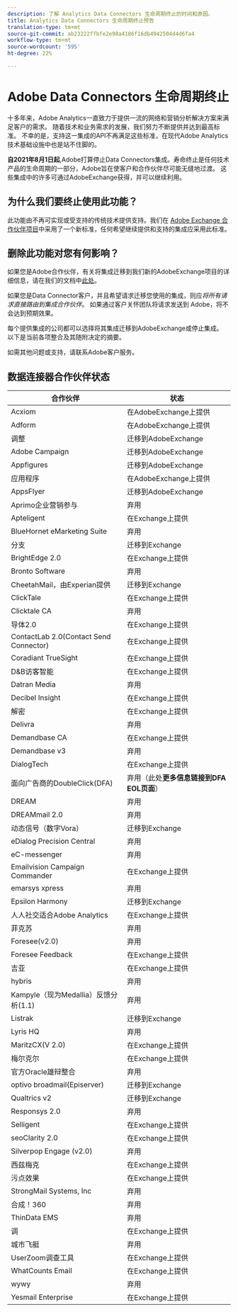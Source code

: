 ```yaml
---
description: 了解 Analytics Data Connectors 生命周期终止的时间和原因。
title: Analytics Data Connectors 生命周期终止预告
translation-type: tm+mt
source-git-commit: ab23222ffbfe2e98a4186f16db4942504d4d6fa4
workflow-type: tm+mt
source-wordcount: '595'
ht-degree: 22%

---
```



# Adobe Data Connectors 生命周期终止

十多年来，Adobe Analytics一直致力于提供一流的网络和营销分析解决方案来满足客户的需求。 随着技术和业务需求的发展，我们努力不断提供并达到最高标准。  不幸的是，支持这一集成的API不再满足这些标准，在现代Adobe Analytics技术基础设施中也是站不住脚的。

**自2021年8月1日起**,Adobe打算停止Data Connectors集成。寿命终止是任何技术产品的生命周期的一部分，Adobe旨在使客户和合作伙伴尽可能无缝地过渡。 这些集成中的许多可通过AdobeExchange获得，并可以继续利用。

## 为什么我们要终止使用此功能？

此功能由不再可实现或受支持的传统技术提供支持。我们在 [Adobe Exchange 合作伙伴项目](https://partners.adobe.com/exchangeprogram/experiencecloud)中采用了一个新标准，任何希望继续提供和支持的集成应采用此标准。

## 删除此功能对您有何影响？

如果您是Adobe合作伙伴，有关将集成迁移到我们新的AdobeExchange项目的详细信息，请在我们的文档中[此处](https://adobeexchangeec.zendesk.com/hc/zh-cn/articles/360003867071-Adobe-Analytics-Integration-Tools)。

如果您是Data Connector客户，并且希望请求迁移您使用的集成，则应&#x200B;*将所有请求直接路由到集成合作伙伴*。 如果通过客户关怀团队将请求发送到 Adobe，将不会达到预期效果。

每个提供集成的公司都可以选择将其集成迁移到AdobeExchange或停止集成。 以下是当前各项整合及其随附决定的摘要。

如需其他问题或支持，请联系Adobe客户服务。

## 数据连接器合作伙伴状态

| 合作伙伴 | 状态 |
| --- | --- |
| Acxiom | 在AdobeExchange上提供 |
| Adform | 在AdobeExchange上提供 |
| 调整 | 迁移到AdobeExchange |
| Adobe Campaign | 迁移到AdobeExchange |
| Appfigures | 迁移到AdobeExchange |
| 应用程序 | 在AdobeExchange上提供 |
| AppsFlyer | 迁移到AdobeExchange |
| Aprimo企业营销参与 | 弃用 |
| Apteligent | 在Exchange上提供 |
| BlueHornet eMarketing Suite | 弃用 |
| 分支 | 迁移到Exchange |
| BrightEdge 2.0 | 在Exchange上提供 |
| Bronto Software | 弃用 |
| CheetahMail，由Experian提供 | 迁移到Exchange |
| ClickTale | 在Exchange上提供 |
| Clicktale CA | 弃用 |
| 导体2.0 | 在Exchange上提供 |
| ContactLab 2.0(Contact Send Connector) | 在Exchange上提供 |
| Coradiant TrueSight | 在Exchange上提供 |
| D&amp;B访客智能 | 在Exchange上提供 |
| Datran Media | 弃用 |
| Decibel Insight | 在Exchange上提供 |
| 解密 | 在Exchange上提供 |
| Delivra | 弃用 |
| Demandbase CA | 在Exchange上提供 |
| Demandbase v3 | 弃用 |
| DialogTech | 在Exchange上提供 |
| 面向广告商的DoubleClick(DFA) | 弃用（此处&#x200B;**更多信息链接到DFA EOL页面**） |
| DREAM | 弃用 |
| DREAMmail 2.0 | 弃用 |
| 动态信号（数字Vora） | 迁移到Exchange |
| eDialog Precision Central | 弃用 |
| eC-messenger | 弃用 |
| Emailvision Campaign Commander | 在Exchange上提供 |
| emarsys xpress | 弃用 |
| Epsilon Harmony | 迁移到Exchange |
| 人人社交适合Adobe Analytics | 在Exchange上提供 |
| 菲克苏 | 弃用 |
| Foresee(v2.0) | 弃用 |
| Foresee Feedback | 在Exchange上提供 |
| 吉亚 | 在Exchange上提供 |
| hybris | 弃用 |
| Kampyle（现为Medallia）反馈分析(1.1) | 弃用 |
| Listrak | 迁移到Exchange |
| Lyris HQ | 弃用 |
| MaritzCX(V 2.0) | 在Exchange上提供 |
| 梅尔克尔 | 在Exchange上提供 |
| 官方Oracle雄辩整合 | 弃用 |
| optivo broadmail(Episerver) | 迁移到Exchange |
| Qualtrics v2 | 迁移到Exchange |
| Responsys 2.0 | 弃用 |
| Selligent | 在Exchange上提供 |
| seoClarity 2.0 | 在Exchange上提供 |
| Silverpop Engage (v2.0) | 弃用 |
| 西兹梅克 | 在Exchange上提供 |
| 污点效果 | 在Exchange上提供 |
| StrongMail Systems, Inc | 弃用 |
| 合成！360 | 弃用 |
| ThinData EMS | 弃用 |
| 调 | 在Exchange上提供 |
| 城市飞艇 | 弃用 |
| UserZoom调查工具 | 在Exchange上提供 |
| WhatCounts Email | 在Exchange上提供 |
| wywy | 弃用 |
| Yesmail Enterprise | 在Exchange上提供 |
